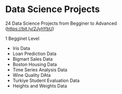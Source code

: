 # Data Science Projects 

24 Data Science Projects from Begginer to Advanced (https://bit.ly/2JyhYbU)

 1 Begginet Level
   - Iris Data
   - Loan Prediction Data
   - Bigmart Sales Data
   - Boston Housing Data
   - Time Series Analysis Data
   - Wine Quality DAta
   - Turkiye Student Evaluation Data
   - Heights and Weights Data
